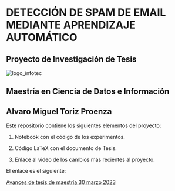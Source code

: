 # DETECCIÓN DE SPAM DE EMAIL MEDIANTE APRENDIZAJE AUTOMÁTICO

## Proyecto de Investigación de Tesis

![logo_infotec](https://user-images.githubusercontent.com/28538336/228002081-1897cf08-2705-4478-894d-b54b7a33c844.png)

## Maestría en Ciencia de Datos e Información

## Alvaro Miguel Toriz Proenza

Este repositorio contiene los siguientes elementos del proyecto:

1. Notebook con el código de los experimentos.

2. Código LaTeX con el documento de Tesis.

3. Enlace al video de los cambios más recientes al proyecto.

El enlace es el siguiente:

[Avances de tesis de maestría 30 marzo 2023](https://youtu.be/bF51B1qOYIo)
